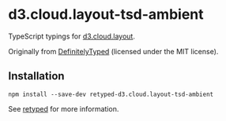 # d3.cloud.layout-tsd-ambient

TypeScript typings for [d3.cloud.layout](https://github.com/jasondavies/d3-cloud).

Originally from [DefinitelyTyped](https://github.com/DefinitelyTyped/DefinitelyTyped) (licensed under the MIT license).

## Installation

```
npm install --save-dev retyped-d3.cloud.layout-tsd-ambient
```

See [retyped](https://github.com/retyped/retyped) for more information.